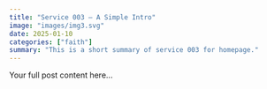```yaml
---
title: "Service 003 — A Simple Intro"
image: "images/img3.svg"
date: 2025-01-10
categories: ["faith"]
summary: "This is a short summary of service 003 for homepage."
---
```


Your full post content here...
